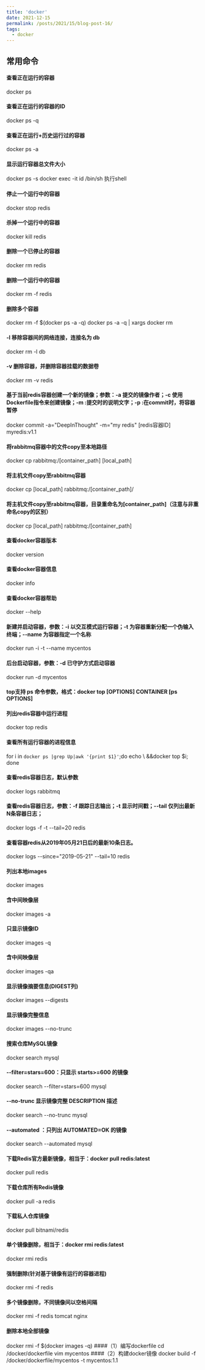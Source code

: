 ```yaml
---
title: 'docker'
date: 2021-12-15
permalink: /posts/2021/15/blog-post-16/
tags:
  - docker
---
```

## 常用命令
#### 查看正在运行的容器
docker ps
#### 查看正在运行的容器的ID
docker ps -q
#### 查看正在运行+历史运行过的容器
docker ps -a
#### 显示运行容器总文件大小
docker ps -s
docker exec -it id /bin/sh  执行shell

#### 停止一个运行中的容器
docker stop redis
#### 杀掉一个运行中的容器
docker kill redis
#### 删除一个已停止的容器
docker rm redis
#### 删除一个运行中的容器
docker rm -f redis
#### 删除多个容器
docker rm -f $(docker ps -a -q)
docker ps -a -q | xargs docker rm
#### -l 移除容器间的网络连接，连接名为 db
docker rm -l db 
#### -v 删除容器，并删除容器挂载的数据卷
docker rm -v redis

#### 基于当前redis容器创建一个新的镜像；参数：-a 提交的镜像作者；-c 使用Dockerfile指令来创建镜像；-m :提交时的说明文字；-p :在commit时，将容器暂停
docker commit -a="DeepInThought" -m="my redis" [redis容器ID]  myredis:v1.1

#### 将rabbitmq容器中的文件copy至本地路径
docker cp rabbitmq:/[container_path] [local_path]
#### 将主机文件copy至rabbitmq容器
docker cp [local_path] rabbitmq:/[container_path]/
#### 将主机文件copy至rabbitmq容器，目录重命名为[container_path]（注意与非重命名copy的区别）
docker cp [local_path] rabbitmq:/[container_path]

#### 查看docker容器版本
docker version
#### 查看docker容器信息
docker info
#### 查看docker容器帮助
docker --help

#### 新建并启动容器，参数：-i  以交互模式运行容器；-t  为容器重新分配一个伪输入终端；--name  为容器指定一个名称
docker run -i -t --name mycentos
#### 后台启动容器，参数：-d  已守护方式启动容器
docker run -d mycentos
#### top支持 ps 命令参数，格式：docker top [OPTIONS] CONTAINER [ps OPTIONS]
#### 列出redis容器中运行进程
docker top redis
#### 查看所有运行容器的进程信息
for i in  `docker ps |grep Up|awk '{print $1}'`;do echo \ &&docker top $i; done
#### 查看redis容器日志，默认参数
docker logs rabbitmq
#### 查看redis容器日志，参数：-f  跟踪日志输出；-t   显示时间戳；--tail  仅列出最新N条容器日志；
docker logs -f -t --tail=20 redis
#### 查看容器redis从2019年05月21日后的最新10条日志。
docker logs --since="2019-05-21" --tail=10 redis

#### 列出本地images
docker images
#### 含中间映像层
docker images -a
#### 只显示镜像ID
docker images -q
#### 含中间映像层
docker images -qa   
#### 显示镜像摘要信息(DIGEST列)
docker images --digests
#### 显示镜像完整信息
docker images --no-trunc
#### 搜索仓库MySQL镜像
docker search mysql
#### --filter=stars=600：只显示 starts>=600 的镜像
docker search --filter=stars=600 mysql
#### --no-trunc 显示镜像完整 DESCRIPTION 描述
docker search --no-trunc mysql
#### --automated ：只列出 AUTOMATED=OK 的镜像
docker search  --automated mysql
#### 下载Redis官方最新镜像，相当于：docker pull redis:latest
docker pull redis
#### 下载仓库所有Redis镜像
docker pull -a redis
#### 下载私人仓库镜像
docker pull bitnami/redis
#### 单个镜像删除，相当于：docker rmi redis:latest
docker rmi redis
#### 强制删除(针对基于镜像有运行的容器进程)
docker rmi -f redis
#### 多个镜像删除，不同镜像间以空格间隔
docker rmi -f redis tomcat nginx
#### 删除本地全部镜像
docker rmi -f $(docker images -q)
####（1）编写dockerfile
cd /docker/dockerfile
vim mycentos
####（2）构建docker镜像
docker build -f /docker/dockerfile/mycentos -t mycentos:1.1
